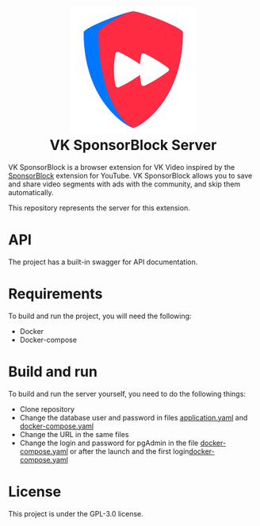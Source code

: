 <h1 align="center">
    <br>
        <img src="logo/VKSponsorBlockLogo.png" alt="Logo"/>
    <br>
    VK SponsorBlock Server
</h1>


VK SponsorBlock is a browser extension for VK Video inspired by the [SponsorBlock](https://github.com/ajayyy/SponsorBlock/tree/master#credit)
extension for YouTube. VK SponsorBlock allows you to save and share video segments with ads with the community, and skip them automatically.

This repository represents the server for this extension.

# API

The project has a built-in swagger for API documentation.

# Requirements

To build and run the project, you will need the following:

- Docker
- Docker-compose

# Build and run

To build and run the server yourself, you need to do the following things:

- Clone repository
- Change the database user and password in files [application.yaml](src%2Fmain%2Fresources%2Fapplication.yaml) and [docker-compose.yaml](docker-compose.yaml)
- Change the URL in the same files
- Change the login and password for pgAdmin in the file [docker-compose.yaml](docker-compose.yaml) or after the launch and the first login[docker-compose.yaml](docker-compose.yaml)

# License

This project is under the GPL-3.0 license.

